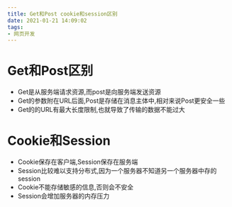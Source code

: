 ```yaml
---
title: Get和Post cookie和session区别
date: 2021-01-21 14:09:02
tags:
- 网页开发
---
```

# Get和Post区别

- Get是从服务端请求资源,而post是向服务端发送资源
- Get的参数附在URL后面,Post是存储在消息主体中,相对来说Post更安全一些
- Get的的URL有最大长度限制,也就导致了传输的数据不能过大

# Cookie和Session

- Cookie保存在客户端,Session保存在服务端
- Session比较难以支持分布式,因为一个服务器不知道另一个服务器中存的session
- Cookie不能存储敏感的信息,否则会不安全
- Session会增加服务器的内存压力